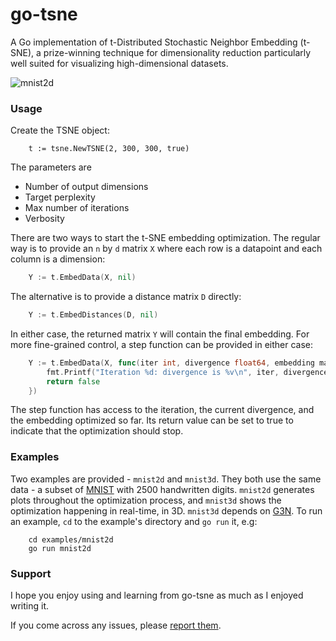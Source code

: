 # go-tsne

A Go implementation of t-Distributed Stochastic Neighbor Embedding (t-SNE), a prize-winning technique for dimensionality reduction particularly well suited for visualizing high-dimensional datasets.

![mnist2d](examples/mnist2d/mnist2d.gif)

### Usage
Create the TSNE object:
```
    t := tsne.NewTSNE(2, 300, 300, true)
```
The parameters are
* Number of output dimensions
* Target perplexity
* Max number of iterations
* Verbosity

There are two ways to start the t-SNE embedding optimization. The regular way is to provide an `n` by `d` matrix `X` where each row is a datapoint and each column is a dimension:
```Go
    Y := t.EmbedData(X, nil)
```
The alternative is to provide a distance matrix `D` directly:
```Go
    Y := t.EmbedDistances(D, nil)
```
In either case, the returned matrix `Y` will contain the final embedding.
For more fine-grained control, a step function can be provided in either case:
```Go
    Y := t.EmbedData(X, func(iter int, divergence float64, embedding mat.Matrix) bool {
    	fmt.Printf("Iteration %d: divergence is %v\n", iter, divergence)
    	return false
    })
```
The step function has access to the iteration, the current divergence, and the embedding optimized so far. Its return value can be set to true to indicate that the optimization should stop.

### Examples
Two examples are provided - `mnist2d` and `mnist3d`. They both use the same data - a subset of [MNIST](http://yann.lecun.com/exdb/mnist/) with 2500 handwritten digits. `mnist2d` generates plots throughout the optimization process, and `mnist3d` shows the optimization happening in real-time, in 3D. `mnist3d` depends on [G3N](https://github.com/g3n/engine).
To run an example, `cd` to the example's directory and `go run` it, e.g:
```
    cd examples/mnist2d
    go run mnist2d
```

### Support
I hope you enjoy using and learning from go-tsne as much as I enjoyed writing it.

If you come across any issues, please [report them](https://github.com/danaugrs/go-tsne/issues).
